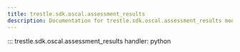 ```yaml
---
title: trestle.sdk.oscal.assessment_results
description: Documentation for trestle.sdk.oscal.assessment_results module
---
```


::: trestle.sdk.oscal.assessment_results
handler: python
